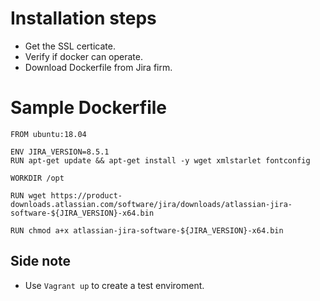# Installation steps
- Get the SSL certicate.
- Verify if docker can operate.
- Download Dockerfile from Jira firm.

# Sample Dockerfile

```
FROM ubuntu:18.04

ENV JIRA_VERSION=8.5.1
RUN apt-get update && apt-get install -y wget xmlstarlet fontconfig

WORKDIR /opt

RUN wget https://product-downloads.atlassian.com/software/jira/downloads/atlassian-jira-software-${JIRA_VERSION}-x64.bin

RUN chmod a+x atlassian-jira-software-${JIRA_VERSION}-x64.bin

``` 

## Side note
- Use `Vagrant up` to create a test enviroment.
